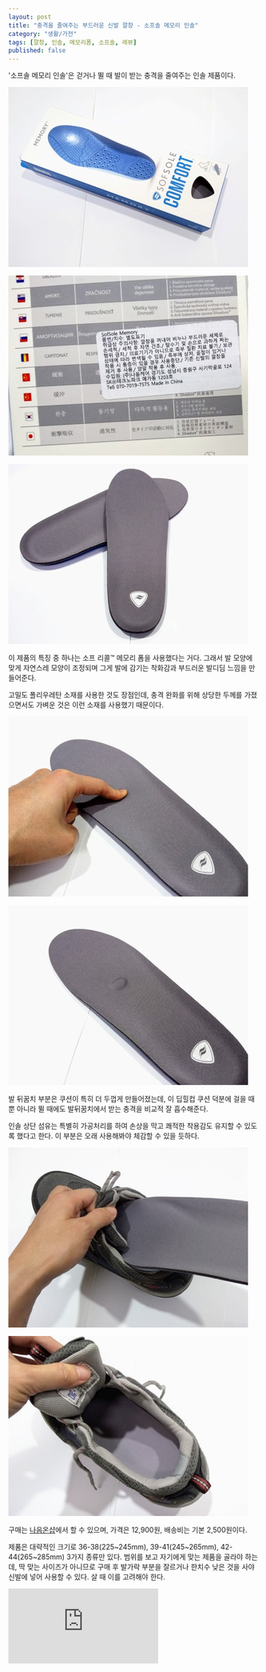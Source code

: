 ```yaml
---
layout: post
title: "충격을 줄여주는 부드러운 신발 깔창 - 소프솔 메모리 인솔"
category: "생활/가전"
tags: [깔창, 인솔, 메모리폼, 소프솔, 레뷰]
published: false
---
```


'소프솔 메모리 인솔'은
걷거나 뛸 때 발이 받는 충격을 줄여주는 인솔 제품이다.

![패키지](/images/review/sofsole-comfort-memory-1-w480.jpg)

![표기](/images/review/sofsole-comfort-memory-2-w480.jpg)

![제품](/images/review/sofsole-comfort-memory-3-w480.jpg)

이 제품의 특징 중 하나는 소프 리콜™ 메모리 폼을 사용했다는 거다.
그래서 발 모양에 맞게 자연스레 모양이 조정되며
그게 발에 감기는 착화감과 부드러운 발디딤 느낌을 만들어준다.

고밀도 폴리우레탄 소재를 사용한 것도 장점인데,
충격 완화를 위해 상당한 두께를 가졌으면서도 가벼운 것은 이런 소재를 사용했기 때문이다.

![누름 1](/images/review/sofsole-comfort-memory-4-w480.jpg)

![누름 2](/images/review/sofsole-comfort-memory-5-w480.jpg)

발 뒤꿈치 부분은 쿠션이 특히 더 두껍게 만들어졌는데,
이 딥힐컵 쿠션 덕분에 걸을 때 뿐 아니라 뛸 때에도 발뒤꿈치에서 받는 충격을 비교적 잘 흡수해준다.

인솔 상단 섬유는 특별히 가공처리를 하여 손상을 막고 쾌적한 착용감도 유지할 수 있도록 했다고 한다.
이 부분은 오래 사용해봐야 체감할 수 있을 듯하다.

![장착 1](/images/review/sofsole-comfort-memory-6-w480.jpg)

![장착 2](/images/review/sofsole-comfort-memory-7-w480.jpg)

구매는 [나음온샵](http://naumonshop.co.kr/product/detail.html?product_no=2136)에서 할 수 있으며,
가격은 12,900원, 배송비는 기본 2,500원이다.

제품은 대략적인 크기로
36-38(225~245mm),
39-41(245~265mm),
42-44(265~285mm)
3가지 종류만 있다.
범위를 보고 자기에게 맞는 제품을 골라야 하는데,
딱 맞는 사이즈가 아니므로 구매 후 발가락 부분을 잘르거나
한치수 낮은 것을 사야 신발에 넣어 사용할 수 있다.
살 때 이를 고려해야 한다.



![스폰서 배너](https://www.revu.net/campaign/img.php?p=a70520b35013c46d5f3e59fd9285c7cc51f3e973e64e29f535707e5e9e5ba1a4&v=4 "이 글은 레뷰를 통해 해당 업체에서 제품을 받아 작성했다.")

